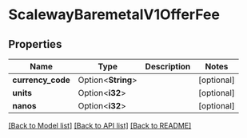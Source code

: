 # ScalewayBaremetalV1OfferFee

## Properties

Name | Type | Description | Notes
------------ | ------------- | ------------- | -------------
**currency_code** | Option<**String**> |  | [optional]
**units** | Option<**i32**> |  | [optional]
**nanos** | Option<**i32**> |  | [optional]

[[Back to Model list]](../README.md#documentation-for-models) [[Back to API list]](../README.md#documentation-for-api-endpoints) [[Back to README]](../README.md)


